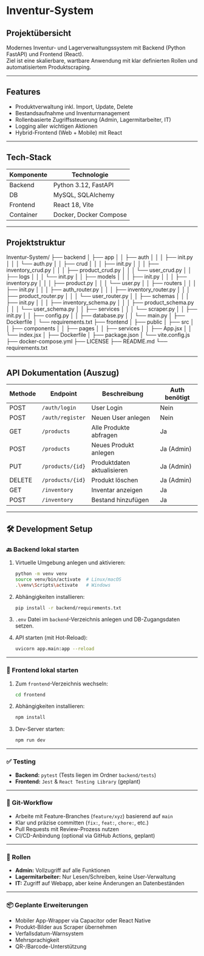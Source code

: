 # Inventur-System

## Projektübersicht
Modernes Inventur- und Lagerverwaltungssystem mit Backend (Python FastAPI) und Frontend (React).  
Ziel ist eine skalierbare, wartbare Anwendung mit klar definierten Rollen und automatisiertem Produktscraping.

---

## Features

- Produktverwaltung inkl. Import, Update, Delete  
- Bestandsaufnahme und Inventurmanagement  
- Rollenbasierte Zugriffssteuerung (Admin, Lagermitarbeiter, IT)  
- Logging aller wichtigen Aktionen  
- Hybrid-Frontend (Web + Mobile) mit React  

---

## Tech-Stack

| Komponente | Technologie           |
|------------|----------------------|
| Backend    | Python 3.12, FastAPI |
| DB         | MySQL, SQLAlchemy    |
| Frontend   | React 18, Vite       |
| Container  | Docker, Docker Compose|

---

## Projektstruktur



Inventur-System/
├── backend
│ ├── app
│ │ ├── auth
│ │ │ ├── init.py
│ │ │ └── auth.py
│ │ ├── crud
│ │ │ ├── init.py
│ │ │ ├── inventory_crud.py
│ │ │ ├── product_crud.py
│ │ │ └── user_crud.py
│ │ ├── logs
│ │ │ └── init.py
│ │ ├── models
│ │ │ ├── init.py
│ │ │ ├── inventory.py
│ │ │ ├── product.py
│ │ │ └── user.py
│ │ ├── routers
│ │ │ ├── init.py
│ │ │ ├── auth_router.py
│ │ │ ├── inventory_router.py
│ │ │ ├── product_router.py
│ │ │ └── user_router.py
│ │ ├── schemas
│ │ │ ├── init.py
│ │ │ ├── inventory_schema.py
│ │ │ ├── product_schema.py
│ │ │ └── user_schema.py
│ │ ├── services
│ │ │ └── scraper.py
│ │ ├── init.py
│ │ ├── config.py
│ │ ├── database.py
│ │ └── main.py
│ ├── Dockerfile
│ └── requirements.txt
├── frontend
│ ├── public
│ ├── src
│ │ ├── components
│ │ ├── pages
│ │ ├── services
│ │ ├── App.jsx
│ │ └── index.jsx
│ ├── Dockerfile
│ ├── package.json
│ └── vite.config.js
├── docker-compose.yml
├── LICENSE
├── README.md
└── requirements.txt

---

## API Dokumentation (Auszug)

| Methode | Endpoint               | Beschreibung                   | Auth benötigt |
|---------|------------------------|-------------------------------|--------------|
| POST    | `/auth/login`           | User Login                    | Nein         |
| POST    | `/auth/register`        | Neuen User anlegen            | Nein         |
| GET     | `/products`             | Alle Produkte abfragen        | Ja           |
| POST    | `/products`             | Neues Produkt anlegen         | Ja (Admin)   |
| PUT     | `/products/{id}`        | Produktdaten aktualisieren    | Ja (Admin)   |
| DELETE  | `/products/{id}`        | Produkt löschen               | Ja (Admin)   |
| GET     | `/inventory`            | Inventar anzeigen             | Ja           |
| POST    | `/inventory`            | Bestand hinzufügen            | Ja           |

---

## 🛠️ Development Setup

### 🔙 Backend lokal starten

1. Virtuelle Umgebung anlegen und aktivieren:

   ```bash
   python -m venv venv
   source venv/bin/activate  # Linux/macOS
   .\venv\Scripts\activate   # Windows
   ```

2. Abhängigkeiten installieren:

   ```bash
   pip install -r backend/requirements.txt
   ```

3. `.env` Datei im `backend`-Verzeichnis anlegen und DB-Zugangsdaten setzen.

4. API starten (mit Hot-Reload):

   ```bash
   uvicorn app.main:app --reload
   ```

---

### 🎨 Frontend lokal starten

1. Zum `frontend`-Verzeichnis wechseln:

   ```bash
   cd frontend
   ```

2. Abhängigkeiten installieren:

   ```bash
   npm install
   ```

3. Dev-Server starten:

   ```bash
   npm run dev
   ```

---

### ✅ Testing

- **Backend:** `pytest` (Tests liegen im Ordner `backend/tests`)
- **Frontend:** `Jest` & `React Testing Library` (geplant)

---

### 🔁 Git-Workflow

- Arbeite mit Feature-Branches (`feature/xyz`) basierend auf `main`
- Klar und präzise committen (`fix:`, `feat:`, `chore:`, etc.)
- Pull Requests mit Review-Prozess nutzen
- CI/CD-Anbindung (optional via GitHub Actions, geplant)

---

### 🧠 Rollen

- **Admin:** Vollzugriff auf alle Funktionen  
- **Lagermitarbeiter:** Nur Lesen/Schreiben, keine User-Verwaltung  
- **IT:** Zugriff auf Webapp, aber keine Änderungen an Datenbeständen  

---

### 📦 Geplante Erweiterungen

- Mobiler App-Wrapper via Capacitor oder React Native  
- Produkt-Bilder aus Scraper übernehmen  
- Verfallsdatum-Warnsystem  
- Mehrsprachigkeit  
- QR-/Barcode-Unterstützung  

